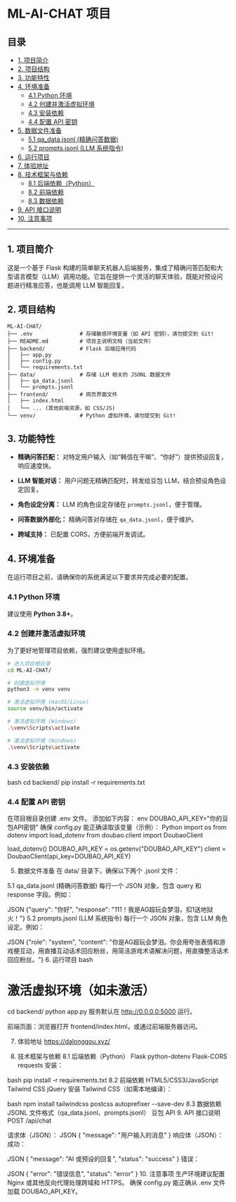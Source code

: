 # ML-AI-CHAT 项目

## 目录

- [1. 项目简介](#1-项目简介)
- [2. 项目结构](#2-项目结构)
- [3. 功能特性](#3-功能特性)
- [4. 环境准备](#4-环境准备)
  - [4.1 Python 环境](#41-python-环境)
  - [4.2 创建并激活虚拟环境](#42-创建并激活虚拟环境)
  - [4.3 安装依赖](#43-安装依赖)
  - [4.4 配置 API 密钥](#44-配置-api-密钥)
- [5. 数据文件准备](#5-数据文件准备)
  - [5.1 qa_data.jsonl (精确问答数据)](#51-qa_datajsonl-精确问答数据)
  - [5.2 prompts.jsonl (LLM 系统指令)](#52-promptsjsonl-llm-系统指令)
- [6. 运行项目](#6-运行项目)
- [7. 体验地址](#7-体验地址)
- [8. 技术框架与依赖](#8-技术框架与依赖)
  - [8.1 后端依赖（Python）](#81-后端依赖python)
  - [8.2 前端依赖](#82-前端依赖)
  - [8.3 数据依赖](#83-数据依赖)
- [9. API 接口说明](#9-api-接口说明)
- [10. 注意事项](#10-注意事项)

---

## 1. 项目简介

这是一个基于 Flask 构建的简单聊天机器人后端服务，集成了精确问答匹配和大型语言模型（LLM）调用功能。它旨在提供一个灵活的聊天体验，既能对预设问题进行精准应答，也能调用 LLM 智能回复。

## 2. 项目结构

```plaintext
ML-AI-CHAT/
├── .env               # 存储敏感环境变量（如 API 密钥），请勿提交到 Git!
├── README.md          # 项目主说明文档（当前文件）
├── backend/           # Flask 后端应用代码
│   ├── app.py
│   ├── config.py
│   └── requirements.txt
├── data/              # 存储 LLM 相关的 JSONL 数据文件
│   ├── qa_data.jsonl
│   └── prompts.jsonl
├── frontend/          # 网页界面文件
│   ├── index.html
│   └── ... (其他前端资源，如 CSS/JS)
└── venv/              # Python 虚拟环境，请勿提交到 Git!
```

## 3. 功能特性

* **精确问答匹配：** 对特定用户输入（如“韩信在干嘛”、“你好”）提供预设回复，响应速度快。

* **LLM 智能对话：** 用户问题无精确匹配时，转发给豆包 LLM，结合预设角色设定回复。

* **角色设定分离：** LLM 的角色设定存储在 `prompts.jsonl`，便于管理。

* **问答数据外部化：** 精确问答对存储在 `qa_data.jsonl`，便于维护。

* **跨域支持：** 已配置 CORS，方便前端开发调试。

## 4. 环境准备

在运行项目之前，请确保你的系统满足以下要求并完成必要的配置。

### 4.1 Python 环境

建议使用 **Python 3.8+**。

### 4.2 创建并激活虚拟环境

为了更好地管理项目依赖，强烈建议使用虚拟环境。

```bash
# 进入项目根目录
cd ML-AI-CHAT/

# 创建虚拟环境
python3 -m venv venv

# 激活虚拟环境 (macOS/Linux)
source venv/bin/activate

# 激活虚拟环境 (Windows)
.\venv\Scripts\activate

# 激活虚拟环境 (Windows)
.\venv\Scripts\activate
```

### 4.3 安装依赖
bash
cd backend/
pip install -r requirements.txt

### 4.4 配置 API 密钥
在项目根目录创建 .env 文件。
添加如下内容：
env
DOUBAO_API_KEY="你的豆包API密钥"
确保 config.py 能正确读取该变量（示例）：
Python
import os
from dotenv import load_dotenv
from doubao.client import DoubaoClient

load_dotenv()
DOUBAO_API_KEY = os.getenv("DOUBAO_API_KEY")
client = DoubaoClient(api_key=DOUBAO_API_KEY)


5. 数据文件准备
在 data/ 目录下，确保以下两个 .jsonl 文件：

5.1 qa_data.jsonl (精确问答数据)
每行一个 JSON 对象，包含 query 和 response 字段。例如：

JSON
{"query": "你好", "response": "111！我是AG超玩会梦泪，扣1送地狱火！"}
5.2 prompts.jsonl (LLM 系统指令)
每行一个 JSON 对象，包含 LLM 角色设定。例如：

JSON
{"role": "system", "content": "你是AG超玩会梦泪。你会用夸张表情和游戏梗互动，用直播互动话术回应粉丝，用简洁游戏术语解决问题，用直播整活话术回应粉丝。"}
6. 运行项目
bash
# 激活虚拟环境（如未激活）
cd backend/
python app.py
服务默认在 http://0.0.0.0:5000 运行。

前端页面：浏览器打开 frontend/index.html，或通过前端服务器访问。

7. 体验地址
https://dalonggou.xyz/

8. 技术框架与依赖
8.1 后端依赖（Python）
Flask
python-dotenv
Flask-CORS
requests
安装：

bash
pip install -r requirements.txt
8.2 前端依赖
HTML5/CSS3/JavaScript
Tailwind CSS
jQuery
安装 Tailwind CSS（如需本地编译）：

bash
npm install tailwindcss postcss autoprefixer --save-dev
8.3 数据依赖
JSONL 文件格式（qa_data.jsonl、prompts.jsonl）
豆包 API
9. API 接口说明
POST /api/chat

请求体（JSON）：
JSON
{
    "message": "用户输入的消息"
}
响应体（JSON）：
成功：

JSON
{
    "message": "AI 或预设的回复",
    "status": "success"
}
错误：

JSON
{
    "error": "错误信息",
    "status": "error"
}
10. 注意事项
生产环境建议配置 Nginx 或其他反向代理处理跨域和 HTTPS。
确保 config.py 能正确从 .env 文件加载 DOUBAO_API_KEY。
